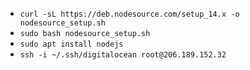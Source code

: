- `curl -sL https://deb.nodesource.com/setup_14.x -o nodesource_setup.sh`
- `sudo bash nodesource_setup.sh`
- `sudo apt install nodejs`
- `ssh -i ~/.ssh/digitalocean root@206.189.152.32`
